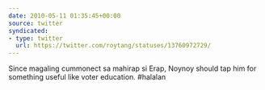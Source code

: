 ```yaml
---
date: 2010-05-11 01:35:45+00:00
source: twitter
syndicated:
- type: twitter
  url: https://twitter.com/roytang/statuses/13760972729/
---
```


Since magaling cummonect sa mahirap si Erap, Noynoy should tap him for something useful like voter education. #halalan